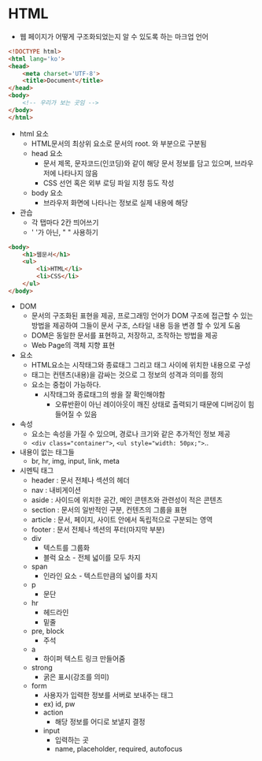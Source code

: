 # HTML

- 웹 페이지가 어떻게 구조화되었는지 알 수 있도록 하는 마크업 언어

```html
<!DOCTYPE html> 
<html lang='ko'>
<head>
	<meta charset='UTF-8'>
    <title>Document</title>
</head>
<body>
	<!-- 우리가 보는 곳임 -->
</body>
</html>
```

- html 요소
  - HTML문서의 최상위 요소로 문서의 root. <head>와 <body> 부분으로 구분됨
  - head 요소
    - 문서 제목, 문자코드(인코딩)와 같이 해당 문서 정보를 담고 있으며, 브라우저에 나타나지 않음
    - CSS 선언 혹은 외부 로딩 파일 지정 등도 작성
  - body 요소
    - 브라우저 화면에 나타나는 정보로 실제 내용에 해당
- 관습
  - 각 탭마다 2칸 띄어쓰기
  - ' '가 아닌, " " 사용하기

```html
<body>
    <h1>웹문서</h1>
    <ul>
        <li>HTML</li>
        <li>CSS</li>
    </ul>
</body>
```

- DOM
  - 문서의 구조화된 표현을 제공, 프로그래밍 언어가 DOM 구조에 접근할 수 있는 방법을 제공하여 그들이 문서 구조, 스타일 내용 등을 변경 할 수 있게 도움
  - DOM은 동일한 문서를 표현하고, 저장하고, 조작하는 방법을 제공
  - Web Page의 객체 지향 표현
- 요소
  - HTML요소는 시작태그와 종료태그 그리고 태그 사이에 위치한 내용으로 구성
  - 태그는 컨텐츠(내용)을 감싸는 것으로 그 정보의 성격과 의미를 정의
  - 요소는 중첩이 가능하다.
    - 시작태그와 종료태그의 쌍을 잘 확인해야함
      - 오류반환이 아닌 레이아웃이 깨진 상태로 출력되기 때문에 디버깅이 힘들어질 수 있음
- 속성
  - 요소는 속성을 가질 수 있으며, 경로나 크기와 같은 추가적인 정보 제공
  - ``<div class="container">``, ``<ul style="width: 50px;">``..
- 내용이 없는 태그들
  - br, hr, img, input, link, meta
- 시멘틱 태그
  - header : 문서 전체나 섹션의 헤더
  - nav : 내비게이션
  - aside : 사이드에 위치한 공간, 메인 콘텐츠와 관련성이 적은 콘텐츠
  - section : 문서의 일반적인 구분, 컨텐츠의 그룹을 표현
  - article : 문서, 페이지, 사이트 안에서 독립적으로 구분되는 영역
  - footer : 문서 전체나 섹션의 푸터(마지막 부분)
  - div
    - 텍스트를 그룹화
    - 블럭 요소 - 전체 넓이를 모두 차지
  - span
    - 인라인 요소 - 텍스트만큼의 넓이를 차지
  - p
    - 문단
  - hr
    - 헤드라인
    - 밑줄
  - pre, block
    - 주석
  - a
    - 하이퍼 텍스트 링크 만들어줌
  - strong 
    - 굵은 표시(강조를 의미)
  - form
    - 사용자가 입력한 정보를 서버로 보내주는 태그
    - ex) id, pw
    - action
      - 해당 정보를 어디로 보낼지 결정
    - input
      - 입력하는 곳
      - name, placeholder, required, autofocus
